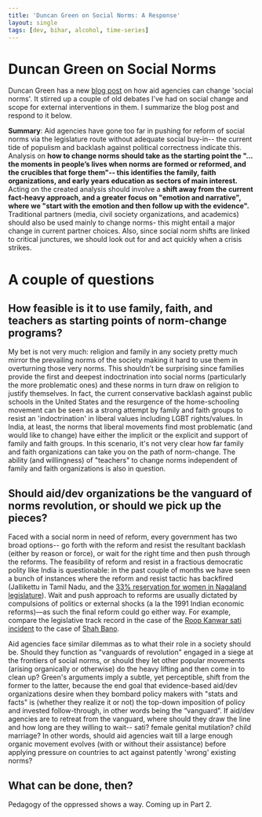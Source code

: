 ```yaml
---
title: 'Duncan Green on Social Norms: A Response'
layout: single
tags: [dev, bihar, alcohol, time-series]
---
```


# Duncan Green on Social Norms

Duncan Green has a new [blog
post](http://oxfamblogs.org/fp2p/what-do-aid-agencies-need-to-do-to-getting-serious-on-changing-social-norms/)
on how aid agencies can change 'social norms'. It stirred up a couple of
old debates I've had on social change and scope for external
interventions in them. I summarize the blog post and respond to it
below.

**Summary**: Aid agencies have gone too far in pushing for reform of
social norms via the legislature route without adequate social buy-in--
the current tide of populism and backlash against political correctness
indicate this. Analysis on **how to change norms should take as the
starting point the "… the moments in people’s lives when norms are
formed or reformed, and the crucibles that forge them"-- this identifies
the family, faith organizations, and early years education as sectors of
main interest.** Acting on the created analysis should involve a **shift
away from the current fact-heavy approach, and a greater focus on
"emotion and narrative", where we "start with the emotion and then
follow up with the evidence".** Traditional partners (media, civil
society organizations, and academics) should also be used mainly to
change norms- this might entail a major change in current partner
choices. Also, since social norm shifts are linked to critical
junctures, we should look out for and act quickly when a crisis strikes.

# A couple of questions

## How feasible is it to use family, faith, and teachers as starting points of norm-change programs?

My bet is not very much: religion and family in any society pretty much
mirror the prevailing norms of the society making it hard to use them in
overturning those very norms. This shouldn’t be surprising since
families provide the first and deepest indoctrination into social norms
(particularly the more problematic ones) and these norms in turn draw on
religion to justify themselves. In fact, the current conservative
backlash against public schools in the United States and the resurgence
of the home-schooling movement can be seen as a strong attempt by family
and faith groups to resist an 'indoctrination' in liberal values
including LGBT rights/values. In India, at least, the norms that liberal
movements find most problematic (and would like to change) have either
the implicit or the explicit and support of family and faith groups. In
this scenario, it's not very clear how far family and faith
organizations can take you on the path of norm-change. The ability (and
willingness) of "teachers" to change norms independent of family and
faith organizations is also in question.

## Should aid/dev organizations be the vanguard of norms revolution, or should we pick up the pieces?

Faced with a social norm in need of reform, every government has two
broad options-- go forth with the reform and resist the resultant
backlash (either by reason or force), or wait for the right time and
then push through the reforms. The feasibility of reform and resist in a
fractious democratic polity like India is questionable: in the past
couple of months we have seen a bunch of instances where the reform and
resist tactic has backfired (Jallikettu in Tamil Nadu, and the [33%
reservation for women in Nagaland
legislature](http://indianexpress.com/article/india/opposed-to-33-reservation-for-women-naga-bodies-call-for-boycott-of-civic-polls-4458791/%5D%20for%20women%20in%20Nagaland%20legislature)).
Wait and push approach to reforms are usually dictated by compulsions of
politics or external shocks (a la the 1991 Indian economic reforms)—as
such the final reform could go either way. For example, compare the
legislative track record in the case of the [Roop Kanwar sati incident](http://www.frontline.in/static/html/fl2105/stories/20040312002504600.htm) to
the case of [Shah Bano](http://www.thehindu.com/2003/08/10/stories/2003081000221500.htm).

Aid agencies face similar dilemmas as to what their role in a society
should be. Should they function as "vanguards of revolution" engaged in
a siege at the frontiers of social norms, or should they let other
popular movements (arising organically or otherwise) do the heavy
lifting and then come in to clean up? Green's arguments imply a subtle,
yet perceptible, shift from the former to the latter, because the end
goal that evidence-based aid/dev organizations desire when they bombard
policy makers with "stats and facts" is (whether they realize it or not)
the top-down imposition of policy and invested follow-through, in other
words being the “vanguard”. If aid/dev agencies are to retreat from the
vanguard, where should they draw the line and how long are they willing
to wait-- sati? female genital mutilation? child marriage? In other
words, should aid agencies wait till a large enough organic movement
evolves (with or without their assistance) before applying pressure on
countries to act against patently 'wrong' existing norms?

## What can be done, then?
Pedagogy of the oppressed shows a way. Coming up in Part 2.
